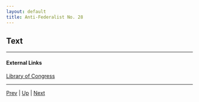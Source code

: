 ```yaml
---
layout: default
title: Anti-Federalist No. 28
---
```


## Text

---
#### External Links
[Library of Congress]()

---

[Prev](27.md) | [Up](README.md) | [Next](29.md)
